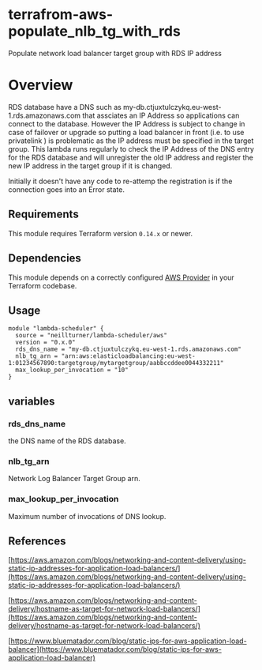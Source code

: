 # terrafrom-aws-populate_nlb_tg_with_rds

Populate network load balancer target group with RDS IP address

# Overview

RDS database have a DNS such as my-db.ctjuxtulczykq.eu-west-1.rds.amazonaws.com that assciates an IP Address so applications can connect to the database. However the IP Address is subject to change in case of failover or upgrade so putting a load balancer in front (i.e. to use privatelink ) is problematic as the IP address must be specified in the target group. This lambda runs regularly to check the IP Address of the DNS entry for the RDS database and will unregister the old IP address and register the new IP address in the target group if it is changed. 

Initially it doesn't have any code to re-attemp the registration is if the connection goes into an Error state.

## Requirements

This module requires Terraform version `0.14.x` or newer.

## Dependencies

This module depends on a correctly configured [AWS Provider](https://www.terraform.io/docs/providers/aws/index.html) in your Terraform codebase.

## Usage

```
module "lambda-scheduler" {
  source = "neillturner/lambda-scheduler/aws"
  version = "0.x.0"
  rds_dns_name = "my-db.ctjuxtulczykq.eu-west-1.rds.amazonaws.com"
  nlb_tg_arn = "arn:aws:elasticloadbalancing:eu-west-1:01234567890:targetgroup/mytargetgroup/aabbccddee0044332211"
  max_lookup_per_invocation = "10" 
}
```
## variables

### rds_dns_name

the DNS name of the RDS database.

### nlb_tg_arn

Network Log Balancer Target Group arn.
 
### max_lookup_per_invocation

Maximum number of invocations of DNS lookup.


## References 

[https://aws.amazon.com/blogs/networking-and-content-delivery/using-static-ip-addresses-for-application-load-balancers/](https://aws.amazon.com/blogs/networking-and-content-delivery/using-static-ip-addresses-for-application-load-balancers/)

[https://aws.amazon.com/blogs/networking-and-content-delivery/hostname-as-target-for-network-load-balancers/](https://aws.amazon.com/blogs/networking-and-content-delivery/hostname-as-target-for-network-load-balancers/)

[https://www.bluematador.com/blog/static-ips-for-aws-application-load-balancer](https://www.bluematador.com/blog/static-ips-for-aws-application-load-balancer)